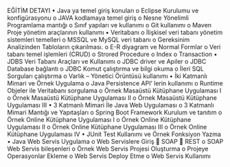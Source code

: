 EĞİTİM DETAYI
•	Java ya temel giriş konuları
o	Eclipse Kurulumu ve konfigürasyonu
o	JAVA kodlamaya temel giriş
o	Nesne Yönelimli Programlama mantığı
o	Sınıf yapıları ve kullanımı 
o	Git kullanımı
o	Maven Proje yönetim araçlarının kullanımı
•	Veritabanı 
o	İlişkisel veri tabanı yönetim sistemleri temelleri
o	MSSQL ve MySQL veri tabanı 
o	Gereksinim Analizinden Tabloların çıkarılması.
o	E-R diyagram ve Normal Formlar
o	Veri tabanı temel işlemleri (CRUD)
o	Strored Procedure
o	Index
o	Transaction
•	JDBS Veri Tabanı Araçları ve Kullanımı
o	JDBC driver ve Apiler
o	JDBC Database bağlantı 
o	JDBC Komut çalıştırma ve bilgi okuma
o	İleri SQL Sorguları çalıştırma
o	Varlık – Yönetici Örüntüsü kullanımı 
•	İki Katmanlı Mimari ve Örnek Uygulama
o	Java Persistence API’ lerin kullanımı
o	Runtime Objeler ile Veritabanı sorgulama
o	Örnek Masaüstü Kütüphane Uygulaması I
o	Örnek Masaüstü Kütüphane Uygulaması II
o	Örnek Masaüstü Kütüphane Uygulaması III
•	3 Katmanlı Mimari İle Java Web Uygulaması
o	3 Katmanlı Mimari Mantığı ve Yapıtaşları
o	Spring Boot Framework Kurulum ve tanıtım
o	Örnek Online Kütüphane Uygulaması I
o	Örnek Online Kütüphane Uygulaması II
o	Örnek Online Kütüphane Uygulaması III
o	Örnek Online Kütüphane Uygulaması IV
•	JUnit Test Kullanımı ve Örnek Fonksiyon Yazma
•	Java Web Servis Uygulama
o	Web Servislere Giriş
	SOAP
	REST
o	SOAP Web Servis bileşenleri
o	Örnek Web Servis Projesi Oluşturma
o	Projeye Operasyonlar Ekleme
o	Web Servis Deploy Etme
o	Web Servis Kullanımı

